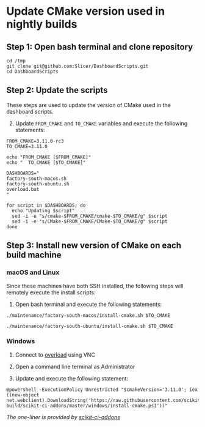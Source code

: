 
Update CMake version used in nightly builds
===========================================

## Step 1: Open bash terminal and clone repository

```
cd /tmp
git clone git@github.com:Slicer/DashboardScripts.git
cd DashboardScripts
```

## Step 2: Update the scripts

These steps are used to update the version of CMake used in the dashboard scripts.

2. Update `FROM_CMAKE` and `TO_CMAKE` variables and execute the following statements:

```
FROM_CMAKE=3.11.0-rc3
TO_CMAKE=3.11.0

echo "FROM_CMAKE [$FROM_CMAKE]"
echo "  TO_CMAKE [$TO_CMAKE]"

DASHBOARDS="
factory-south-macos.sh
factory-south-ubuntu.sh
overload.bat
"

for script in $DASHBOARDS; do
  echo "Updating $script"
  sed -i -e "s/cmake-$FROM_CMAKE/cmake-$TO_CMAKE/g" $script
  sed -i -e "s/CMake-$FROM_CMAKE/CMake-$TO_CMAKE/g" $script
done
```

## Step 3: Install new version of CMake on each build machine

### macOS and Linux

Since these machines have both SSH installed, the following steps will remotely execute
the install scripts:

1. Open bash terminal and execute the following statements:

```
./maintenance/factory-south-macos/install-cmake.sh $TO_CMAKE

./maintenance/factory-south-ubuntu/install-cmake.sh $TO_CMAKE
```

### Windows

1. Connect to [overload](../overload/IP) using VNC

2. Open a command line terminal as Administrator

3. Update and execute the following statement:

```
@powershell -ExecutionPolicy Unrestricted "$cmakeVersion='3.11.0'; iex ((new-object net.webclient).DownloadString('https://raw.githubusercontent.com/scikit-build/scikit-ci-addons/master/windows/install-cmake.ps1'))"
```

_The one-liner is provided by [scikit-ci-addons](http://scikit-ci-addons.readthedocs.io/en/latest/addons.html#install-cmake-ps1)_
